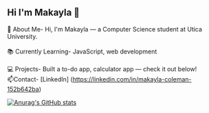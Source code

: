 ## Hi I'm Makayla 👋
<!-- Level 1: Simple bio and stats --> 
👋 About Me- Hi, I'm Makayla — a Computer Science student at Utica University.<br/>              
📚 Currently Learning- JavaScript, web development<br/>                                       
💻 Projects- Built a to-do app, calculator app — check it out below!<br/>
📫Contact- [LinkedIn] (https://linkedin.com/in/makayla-coleman-152b642ba)<br/>

<!-- GitHub stats from https://github.com/anuraghazra/github-readme-stats -->
[![Anurag's GitHub stats](https://github-readme-stats.vercel.app/api?username=Coop-3&count_private=true&show_icons=true&theme=dracula&hide_rank=false)](https://github.com/anuraghazra/github-readme-stats)
